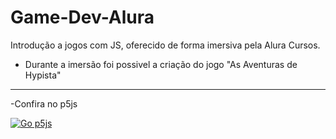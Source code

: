 # Game-Dev-Alura
Introdução a jogos com JS, oferecido de forma imersiva pela Alura Cursos.

 - Durante a imersão foi possivel a criação do jogo  "As Aventuras de Hypista"

***

-Confira no p5js

[![Go p5js](http://blindedcyclops.neocities.org/p5js-icons/p5-sq-reverse-filled.svg)](https://editor.p5js.org/jvictor2014anon/full/3oHDfG51U)
